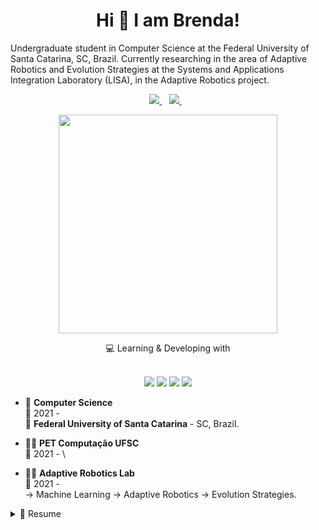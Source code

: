 <h1 align='center'>
  Hi 👋 I am Brenda!
</h1>

<p align='center'>
  
Undergraduate student in Computer Science at the Federal University of Santa Catarina, SC, Brazil. Currently researching in the area of Adaptive Robotics and Evolution Strategies at the Systems and Applications Integration Laboratory (LISA), in the Adaptive Robotics project.
  
</p>

<p align='center'>
  
  <a href="https://www.linkedin.com/in/brenda-silva-machado-93bbab244/">
    <img src="https://img.shields.io/badge/linkedin-%230077B5.svg?&style=for-the-badge&logo=linkedin&logoColor=white" />
  </a>&nbsp;&nbsp;
  <a href="http://lattes.cnpq.br/3946140861830751">
    <img src="https://img.shields.io/badge/Lattes-blue" />
  </a>&nbsp;&nbsp;
  
  
</p>

<p align='center'>
  <a href="#"><img src="https://github-readme-stats.vercel.app/api?username=Brenda-Machado&show_icons=true&count_private=true&theme=transparent" width="350"></a>
  
</p>

<p align='center'>
  <p align='center'>
  💻 Learning & Developing with <br/><br/>
  <p align='center'>
  <img src= "https://img.shields.io/badge/C%2B%2B-00599C?style=for-the-badge&logo=c%2B%2B&logoColor=white" />
  <img src= "https://img.shields.io/badge/Python-FFD43B?style=for-the-badge&logo=python&logoColor=blue" />
  <img src= "https://img.shields.io/badge/JavaScript-323330?style=for-the-badge&logo=javascript&logoColor=F7DF1E" />
  <img src= "https://img.shields.io/badge/C-00599C?style=for-the-badge&logo=c&logoColor=white" />
  </p>
  
</p>

<p align='center'>

- 📖 **Computer Science**\
📆 2021 - \
📍 **Federal University of Santa Catarina** - SC, Brazil.
  
- 👨‍💻 **PET Computação UFSC**\
📆 2021 - \

- 👨‍💻 **Adaptive Robotics Lab**\
📆 2021 - \
  -> Machine Learning
  -> Adaptive Robotics
  -> Evolution Strategies.

</p>

<details>
  <summary>📃 Resume</summary>
  
- Publication at the internationally renowned event in the area of Evolutionary Computing, the Congress of Genetic and Evolutionary Computation (GECCO). The publication consists of an article accepted at the GECCO'23 Student Workshop, which took place in Lisbon, Portugal;

- Scholarship holder at PET Computação UFSC since 2021, where I worked mainly in the area of supporting social media and preparing promotional materials, in addition to participating and supporting academic events, such as the Simpósio em Sistemas Computacionais de Alto Desempenho (Symposium on High Performance Computing Systems, WSCAD') 2022, Florianópolis, and the Workshop on Quantum Computing 2023, Florianópolis. In addition, I worked on organizing events, such as the Semana Acadêmica de Computação e Sistemas da Informação (Academic Week of Computing and Information Systems, SECCOM) 2022 and 2023;

- In 2022, I won a scholarship to participate in an international conference in the area of Computer Science of my choice, which was GECCO'22, Boston, USA;

- Interested in several areas of knowledge, mainly in integrating technology and society. Within computing, my topics of interest include Evolutionary Computation, Machine Learning, Artificial Intelligence, Algorithm Development, Operating Systems, Game Development, Biotechnology, Design, Systems Development, etc.

</p>

  


